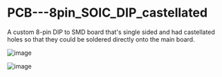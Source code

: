 # PCB---8pin_SOIC_DIP_castellated
A custom 8-pin DIP to SMD board that's single sided and had castellated holes so that they could be soldered directly onto the main board.

![image](https://github.com/user-attachments/assets/ee0389d5-b97a-44be-9715-ebf756fbc343)

![image](https://github.com/user-attachments/assets/cac08bda-42c8-4367-98e6-f5d1c7a061d7)

